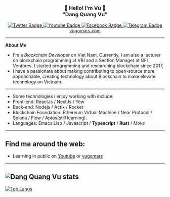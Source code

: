 <h3 align="center">👋   Hello! I'm Vu   👋 <br/> "Dang Quang Vu" </h3>

<div id="badges" align="center">
  <a href="https://twitter.com/vugomars">
    <img src="https://img.shields.io/badge/Twitter-blue?style=for-the-badge&logo=twitter&logoColor=white" alt="Twitter Badge"/>
  </a>
  <a href="https://youtube.com/@blockofvu">
    <img src="https://img.shields.io/badge/YouTube-red?style=for-the-badge&logo=youtube&logoColor=white" alt="Youtube Badge"/>
  </a>
  <a href="https://facebook.com/dangquangvu94">
    <img src="https://img.shields.io/badge/Facebook-black?style=for-the-badge&logo=facebook&logoColor=white" alt="Facebook Badge"/>
  </a>
  <a href="https://t.me/dangquangvu">
    <img src="https://img.shields.io/badge/Telegram-blue?style=for-the-badge&logo=telegram&logoColor=white" alt="Telegram Badge"/>
  </a>
  <br/>
  <a href="https://vugomars.com/">
    vugomars.com
  </a>
</div>

---
**About Me**
- I'm a *Blockchain Developer* on Viet Nam. Currently, I am also a lecturer on blockchain programming at VBI and a Section Manager at GFI Ventures. I started programming and researching blockchain since 2017,
- I have a passionate about making contributing to open-source more appoachable, creating technology about Blockchain to make elevate technology on Vietnam.
---
- Some technologies i enjoy working with include:
 - Front-end: ReactJs / NextJs / Yew
 - Back-end: Nodejs / Actix / Rocket
 - Blockchain Foundation: Ethereum Virtual Machine / Near Protocol / Solana / Flow / Aptos(still learning).
 - Languages: Emacs Lisp / Javascript / **Typescript** / **Rust** / *Move*
---
Find me around the web:
-----------------------
- Learning in public on <a href="https://youtube.com/@blockofvu">Youtube</a> or <a href="https://vugomars.com/">vugomars</a>
-----------------------

![Dang Quang Vu stats](https://github-readme-stats.vercel.app/api?username=vugomars&show_icons=true&bg_color=00000000)
---
[![Top Langs](https://github-readme-stats.vercel.app/api/top-langs/?username=vugomars&layout=compact)](https://github.com/anuraghazra/github-readme-stats)
